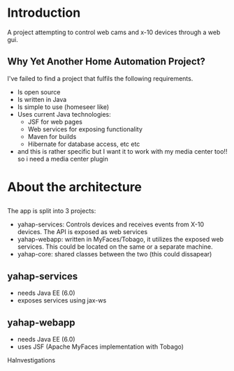 # Introduction #

A project attempting to control web cams and x-10 devices through a web gui.

## Why Yet Another Home Automation Project? ##
I've failed to find a project that fulfils the following requirements.
  * Is open source
  * Is written in Java
  * Is simple to use (homeseer like)
  * Uses current Java technologies:
    * JSF for web pages
    * Web services for exposing functionality
    * Maven for builds
    * Hibernate for database access, etc etc
  * and this is rather specific but I want it to work with my media center too!! so i need a media center plugin


# About the architecture #
##  ##

The app is split into 3 projects:
  * yahap-services: Controls devices and receives events from X-10 devices. The API is exposed as web services
  * yahap-webapp: written in MyFaces/Tobago, it utilizes the exposed web services. This could be located on the same or a separate machine.
  * yahap-core: shared classes between the two (this could dissapear)

## yahap-services ##
  * needs Java EE (6.0)
  * exposes services using jax-ws


## yahap-webapp ##
  * needs Java EE (6.0)
  * uses JSF (Apache MyFaces implementation with Tobago)


HaInvestigations
